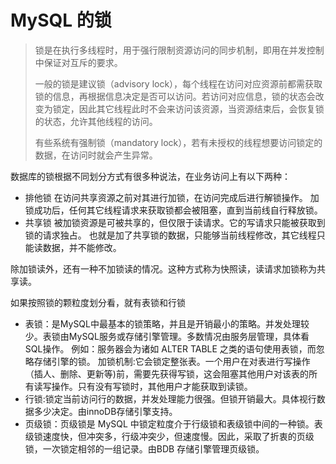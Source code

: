 # MySQL 的锁

> 锁是在执行多线程时，用于强行限制资源访问的同步机制，即用在并发控制中保证对互斥的要求。
> 
> 一般的锁是建议锁（advisory lock），每个线程在访问对应资源前都需获取锁的信息，再根据信息决定是否可以访问。若访问对应信息，锁的状态会改变为锁定，因此其它线程此时不会来访问该资源，当资源结束后，会恢复锁的状态，允许其他线程的访问。
> 
> 有些系统有强制锁（mandatory lock），若有未授权的线程想要访问锁定的数据，在访问时就会产生异常。

数据库的锁根据不同划分方式有很多种说法，在业务访问上有以下两种：

- 排他锁
  在访问共享资源之前对其进行加锁，在访问完成后进行解锁操作。 加锁成功后，任何其它线程请求来获取锁都会被阻塞，直到当前线自行释放锁。
- 共享锁
  被加锁资源是可被共享的，但仅限于读请求。它的写请求只能被获取到锁的请求独占。 也就是加了共享锁的数据，只能够当前线程修改，其它线程只能读数据，并不能修改。

除加锁读外，还有一种不加锁读的情况。这种方式称为快照读，读请求加锁称为共享读。

如果按照锁的颗粒度划分看，就有表锁和行锁

- 表锁：是MySQL中最基本的锁策略，并且是开销最小的策略。并发处理较少。表锁由MySQL服务或存储引擎管理。多数情况由服务层管理，具体看SQL操作。
  例如：服务器会为诸如 ALTER TABLE 之类的语句使用表锁，而忽略存储引擎的锁。
  加锁机制:它会锁定整张表。一个用户在对表进行写操作（插人、删除、更新等)前，需要先获得写锁，这会阻塞其他用户对该表的所有读写操作。只有没有写锁时，其他用户才能获取到读锁。
- 行锁:锁定当前访问行的数据，并发处理能力很强。但锁开销最大。具体视行数据多少决定。由innoDB存储引擎支持。
- 页级锁：页级锁是 MySQL 中锁定粒度介于行级锁和表级锁中间的一种锁。表级锁速度快，但冲突多，行级冲突少，但速度慢。因此，采取了折衷的页级锁，一次锁定相邻的一组记录。由BDB 存储引擎管理页级锁。


